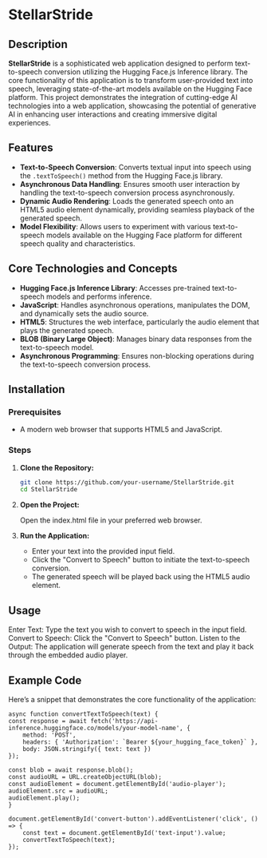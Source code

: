 # StellarStride

## Description
**StellarStride** is a sophisticated web application designed to perform text-to-speech conversion utilizing the Hugging Face.js Inference library. The core functionality of this application is to transform user-provided text into speech, leveraging state-of-the-art models available on the Hugging Face platform. This project demonstrates the integration of cutting-edge AI technologies into a web application, showcasing the potential of generative AI in enhancing user interactions and creating immersive digital experiences.

## Features
- **Text-to-Speech Conversion**: Converts textual input into speech using the `.textToSpeech()` method from the Hugging Face.js library.
- **Asynchronous Data Handling**: Ensures smooth user interaction by handling the text-to-speech conversion process asynchronously.
- **Dynamic Audio Rendering**: Loads the generated speech onto an HTML5 audio element dynamically, providing seamless playback of the generated speech.
- **Model Flexibility**: Allows users to experiment with various text-to-speech models available on the Hugging Face platform for different speech quality and characteristics.

## Core Technologies and Concepts
- **Hugging Face.js Inference Library**: Accesses pre-trained text-to-speech models and performs inference.
- **JavaScript**: Handles asynchronous operations, manipulates the DOM, and dynamically sets the audio source.
- **HTML5**: Structures the web interface, particularly the audio element that plays the generated speech.
- **BLOB (Binary Large Object)**: Manages binary data responses from the text-to-speech model.
- **Asynchronous Programming**: Ensures non-blocking operations during the text-to-speech conversion process.

## Installation

### Prerequisites
- A modern web browser that supports HTML5 and JavaScript.

### Steps
1. **Clone the Repository:**
   ```bash
   git clone https://github.com/your-username/StellarStride.git
   cd StellarStride

2. **Open the Project:**

    Open the index.html file in your preferred web browser.

3. **Run the Application:**

    - Enter your text into the provided input field.
    - Click the "Convert to Speech" button to initiate the text-to-speech conversion.
    - The generated speech will be played back using the HTML5 audio element.

## Usage

Enter Text: Type the text you wish to convert to speech in the input field.
Convert to Speech: Click the "Convert to Speech" button.
Listen to the Output: The application will generate speech from the text and play it back through the embedded audio player.

## Example Code

Here’s a snippet that demonstrates the core functionality of the application:

    async function convertTextToSpeech(text) {
    const response = await fetch('https://api-inference.huggingface.co/models/your-model-name', {
        method: 'POST',
        headers: { 'Authorization': `Bearer ${your_hugging_face_token}` },
        body: JSON.stringify({ text: text })
    });

    const blob = await response.blob();
    const audioURL = URL.createObjectURL(blob);
    const audioElement = document.getElementById('audio-player');
    audioElement.src = audioURL;
    audioElement.play();
    }

    document.getElementById('convert-button').addEventListener('click', () => {
        const text = document.getElementById('text-input').value;
        convertTextToSpeech(text);
    });
